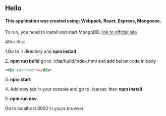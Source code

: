 <h2>Hello</h2>

<h4> This application was created using:
Webpack, React, Express, Mongoose.</h4>
 <p> To run, you need to install and start MongoDB. <a href="https://www.mongodb.com/">link to official site</a></p>
 <p>After this:</p>
 <p>1.Go to ./ directory and <b>npm install</b></p>
 <p>2. <b>npm run build</b> go to ./dist/build/index.html and add below code in body</p>

  ```html
 <div id="root"></div>
 ```

<p>3. <b>npm start</b> </p>
<p>4. Add new tab in your console and go to ./server, then <b>npm install</b></p>
<p>5. <b>npm run dev</b></p>
<p>Go to localhost:3000 in yours browser</p>

